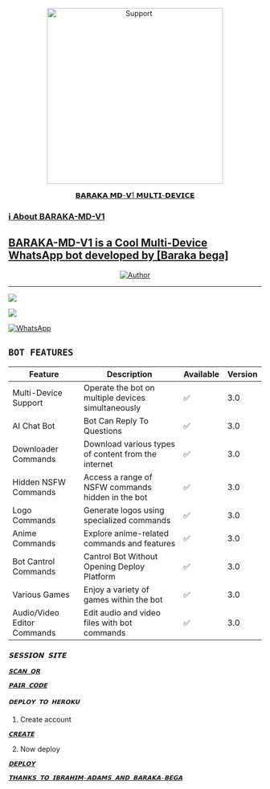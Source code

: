 </p>
<p align="center">
  <a href="https://chat.whatsapp.com/JIJplkiYyrFE4dyFGade43">
    <img alt=Support height="350" src="https://telegra.ph/file/c49429f9051bd41ad96dc.jpg"> 
    </p>
<p align="center"> 
 𝗕𝗔𝗥𝗔𝗞𝗔 𝗠𝗗-𝗩1 𝗠𝗨𝗟𝗧𝗜-𝗗𝗘𝗩𝗜𝗖𝗘
  
  
  ### ℹ️ **About BARAKA-MD-V1**
  
## BARAKA-MD-V1 is a Cool Multi-Device WhatsApp bot developed by [Baraka bega]

 
  </a>
</p>
<p align="center">
<a href="https://github.com/ibrahimaitech"><img title="Author" src="https://img.shields.io/bad/BARAKA MD-MULTI_DEVICE-black?style=for-the-badge&logo=github"></a>
<p/>



---  

</p>


   <p align="left">
  <a href="https://github.com/ibrahimaitech/BARAKA-XMD/fork">
    <img src="https://img.shields.io/github/forks/ibrahimaitech/BARAKA-XMD?label=Fork&style=social">
  <p align="left"> 
  <a href="https://github.com/ibrahimaitech/BARAKA-XMD/stargazers">
    <img src="https://img.shields.io/github/stars/ibrahimaitech/BARAKA-XMD?style=social">
      
  
 



<a href="https://whatsapp.com/channel/0029VaZuGSxEawdxZK9CzM0Y"><img alt="WhatsApp" src="https://img.shields.io/badge/-Whatsapp%20Channel-yellow?style=for-the-badge&logo=whatsapp&logoColor=black"/></a>


## `BOT FEATURES`
| Feature                          | Description                                             | Available    | Version    |
| ---------------------------------| ------------------------------------------------------- | ------------ | ---------- |
| Multi-Device Support             | Operate the bot on multiple devices simultaneously      | ✅           | 3.0        |
| AI Chat Bot                      | Bot Can Reply To Questions                              | ✅           | 3.0        |
| Downloader Commands              | Download various types of content from the internet     | ✅           | 3.0        |
| Hidden NSFW Commands             | Access a range of NSFW commands hidden in the bot       | ✅           | 3.0        |
| Logo Commands                    | Generate logos using specialized commands               | ✅           | 3.0        |
| Anime Commands                   | Explore anime-related commands and features             | ✅           | 3.0        |
| Bot Cantrol Commands             | Cantrol Bot Without Opening Deploy Platform             | ✅           | 3.0        |
| Various Games                    | Enjoy a variety of games within the bot                 | ✅           | 3.0        |
| Audio/Video Editor Commands      | Edit audio and video files with bot commands            | ✅           | 3.0        |


 






### *`𝗦𝗘𝗦𝗦𝗜𝗢𝗡 𝗦𝗜𝗧𝗘`*




[*`𝗦𝗖𝗔𝗡 𝗤𝗥`*](https://baraka-pair-code1-2214cd943a75.herokuapp.com/qr)




[*`𝗣𝗔𝗜𝗥 𝗖𝗢𝗗𝗘`*](https://baraka-pair-code1-2214cd943a75.herokuapp.com/pair)




#### *`𝗗𝗘𝗣𝗟𝗢𝗬 𝗧𝗢 𝗛𝗘𝗥𝗢𝗞𝗨`*




1. Create account



    
[*`𝗖𝗥𝗘𝗔𝗧𝗘`*](https://signup.heroku.com/login)




2. Now deploy



    
[*`𝗗𝗘𝗣𝗟𝗢𝗬`*](https://dashboard.heroku.com/new?template=https://github.com/ibrahimaitech/BARAKA-MD)












[*`𝗧𝗛𝗔𝗡𝗞𝗦 𝗧𝗢 𝗜𝗕𝗥𝗔𝗛𝗜𝗠-𝗔𝗗𝗔𝗠𝗦 𝗔𝗡𝗗 𝗕𝗔𝗥𝗔𝗞𝗔-𝗕𝗘𝗚𝗔`*](https://whatsapp.com/channel/0029VaZuGSxEawdxZK9CzM0Y)
